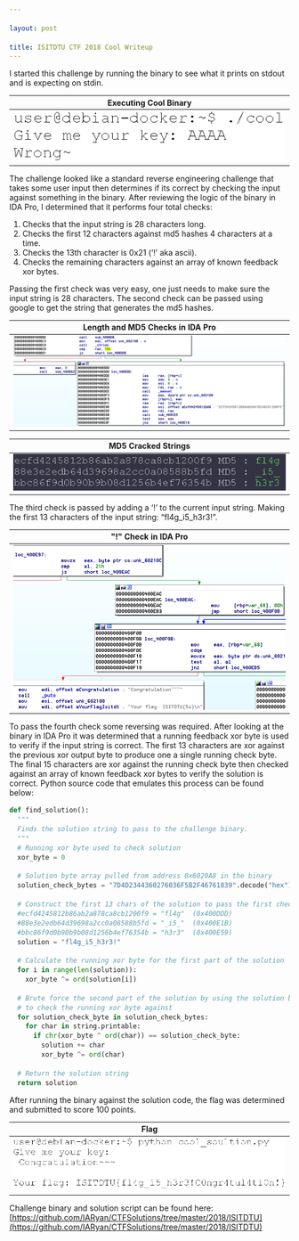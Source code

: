 ```yaml
---

layout: post

title: ISITDTU CTF 2018 Cool Writeup
---
```


I started this challenge by running the binary to see what it prints on stdout and is expecting on stdin.

| Executing Cool Binary |
|---|
|![Execute Binary](/images/ISITDTU/cool/cool_run.png)|

The challenge looked like a standard reverse engineering challenge that takes some user input then determines if its correct by checking the input against something in the binary. After reviewing the logic of the binary in IDA Pro, I determined that it performs four total checks:
  1.	Checks that the input string is 28 characters long.
  2.	Checks the first 12 characters against md5 hashes 4 characters at a time.
  3.	Checks the 13th character is 0x21 (‘!’ aka ascii).
  4.	Checks the remaining characters against an array of known feedback xor bytes.

Passing the first check was very easy, one just needs to make sure the input string is 28 characters. The second check can be passed using google to get the string that generates the md5 hashes.

| Length and MD5 Checks in IDA Pro |
|---|
|![Length and MD5 Checks in IDA Pro](/images/ISITDTU/cool/cool_strlen_md5.png)|

| MD5 Cracked Strings |
|---|
|![MD5 Cracked Strings](/images/ISITDTU/cool/cool_hashes.png)|

The third check is passed by adding a ‘!’ to the current input string. Making the first 13 characters of the input string: “fl4g_i5_h3r3!”. 

| "!" Check in IDA Pro |
|---|
|!["!" Check in IDA Pro](/images/ISITDTU/cool/cool_13_char.png)|

To pass the fourth check some reversing was required. After looking at the binary in IDA Pro it was determined that a running feedback xor byte is used to verify if the input string is correct. The first 13 characters are xor against the previous xor output byte to produce one a single running check byte. The final 15 characters are xor against the running check byte then checked against an array of known feedback xor bytes to verify the solution is correct. Python source code that emulates this process can be found below:
```python
def find_solution():
  """
  Finds the solution string to pass to the challenge binary.
  """
  # Running xor byte used to check solution
  xor_byte = 0

  # Solution byte array pulled from address 0x6020A8 in the binary
  solution_check_bytes = "7D4D2344360276036F5B2F46761839".decode("hex")

  # Construct the first 13 chars of the solution to pass the first checks in binary
  #ecfd4245812b86ab2a878ca8cb1200f9 = "fl4g"  (0x400DDD)
  #88e3e2edb64d39698a2cc0a08588b5fd = "_i5_"  (0x400E1B)
  #bbc86f9d0b90b9b08d1256b4ef76354b = "h3r3"  (0x400E59)
  solution = "fl4g_i5_h3r3!"

  # Calculate the running xor byte for the first part of the solution
  for i in range(len(solution)):
    xor_byte ^= ord(solution[i])
    
  # Brute force the second part of the solution by using the solution byte array
  # to check the running xor byte against
  for solution_check_byte in solution_check_bytes:
    for char in string.printable:
      if chr(xor_byte ^ ord(char)) == solution_check_byte:
        solution += char
        xor_byte ^= ord(char)

  # Return the solution string
  return solution
```
After running the binary against the solution code, the flag was determined and submitted to score 100 points.

| Flag |
|---|
|![Flag](/images/ISITDTU/cool/cool_flag.png)|

Challenge binary and solution script can be found here: [https://github.com/IARyan/CTFSolutions/tree/master/2018/ISITDTU](https://github.com/IARyan/CTFSolutions/tree/master/2018/ISITDTU)
